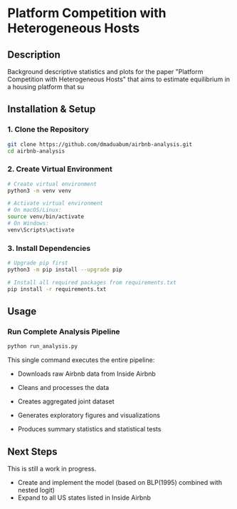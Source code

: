 # Platform Competition with Heterogeneous Hosts

## Description
Background descriptive statistics and plots for the paper "Platform Competition with Heterogeneous Hosts" that aims to estimate equilibrium in a housing platform that su


## Installation & Setup
### 1. Clone the Repository

```bash
git clone https://github.com/dmaduabum/airbnb-analysis.git
cd airbnb-analysis
```
### 2. Create Virtual Environment

```bash
# Create virtual environment
python3 -m venv venv

# Activate virtual environment
# On macOS/Linux:
source venv/bin/activate
# On Windows:
venv\Scripts\activate
```
### 3. Install Dependencies

```bash
# Upgrade pip first
python3 -m pip install --upgrade pip

# Install all required packages from requirements.txt
pip install -r requirements.txt
```
## Usage
### Run Complete Analysis Pipeline
```bash
python run_analysis.py
```
This single command executes the entire pipeline:

- Downloads raw Airbnb data from Inside Airbnb

- Cleans and processes the data

- Creates aggregated joint dataset

- Generates exploratory figures and visualizations

- Produces summary statistics and statistical tests

## Next Steps
This is still a work in progress.
- Create and implement the model (based on BLP(1995) combined with nested logit)
- Expand to all US states listed in Inside Airbnb

